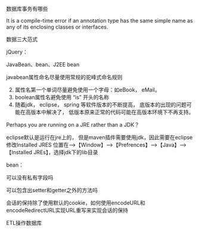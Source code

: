 数据库事务有哪些

It is a compile-time error if an annotation type has the same simple name as any
of its enclosing classes or interfaces.

数据三大范式

jQuery：

JavaBean、bean、J2EE bean

javabean属性命名尽量使用常规的驼峰式命名规则

2. 属性名第一个单词尽量避免使用一个字母：如eBook， eMail。
3. boolean属性名避免使用 “is” 开头的名称
4. 随着jdk， eclipse， spring 等软件版本的不断提高， 底版本的出现的问题可能在高版本中解决了， 低版本原来正常的代码可能在高版本环境下不再支持。

Perhaps you are running on a JRE rather than a JDK？

eclipse默认是运行在jre上的，
但是maven插件需要使用jdk，因此需要在eclipse修改Installed JRES
位置在-->【Window】-->【Prefrences】-->【Java】-->【Installed JREs】，选择jdk下的lib目录

bean：

可以没有私有字段吗

可以包含出setter和getter之外的方法吗

会话的保持除了使用默认的cookie，如何使用encodeURL和encodeRedirectURL实现URL重写来实现会话的保持

ETL操作数据库